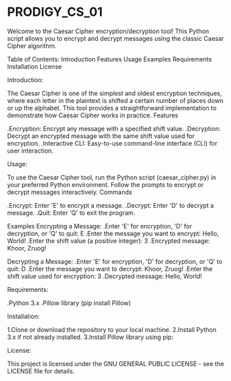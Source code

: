 # PRODIGY_CS_01

Welcome to the Caesar Cipher encryption/decryption tool! This Python script allows you to encrypt and decrypt messages using the classic Caesar Cipher algorithm.

Table of Contents:
  Introduction
  Features
  Usage
  Examples
  Requirements
  Installation
  License

Introduction:

The Caesar Cipher is one of the simplest and oldest encryption techniques, where each letter in the plaintext is shifted a certain number of places down or up the alphabet. This tool provides a straightforward implementation to demonstrate how Caesar Cipher works in practice.
Features

  .Encryption: Encrypt any message with a specified shift value.
  .Decryption: Decrypt an encrypted message with the same shift value used for encryption.
  .Interactive CLI: Easy-to-use command-line interface (CLI) for user interaction.

Usage:

To use the Caesar Cipher tool, run the Python script (caesar_cipher.py) in your preferred Python environment. Follow the prompts to encrypt or decrypt messages interactively.
Commands

  .Encrypt: Enter 'E' to encrypt a message.
  .Decrypt: Enter 'D' to decrypt a message.
  .Quit: Enter 'Q' to exit the program.

  Examples
Encrypting a Message:
.Enter 'E' for encryption, 'D' for decryption, or 'Q' to quit: E
.Enter the message you want to encrypt: Hello, World!
.Enter the shift value (a positive integer): 3
.Encrypted message: Khoor, Zruog!

Decrypting a Message:
.Enter 'E' for encryption, 'D' for decryption, or 'Q' to quit: D
.Enter the message you want to decrypt: Khoor, Zruog!
.Enter the shift value used for encryption: 3
.Decrypted message: Hello, World!

Requirements:

  .Python 3.x
  .Pillow library (pip install Pillow)

Installation:

  1.Clone or download the repository to your local machine.
  2.Install Python 3.x if not already installed.
  3.Install Pillow library using pip:

  License:

This project is licensed under the GNU GENERAL PUBLIC LICENSE - see the LICENSE file for details.
